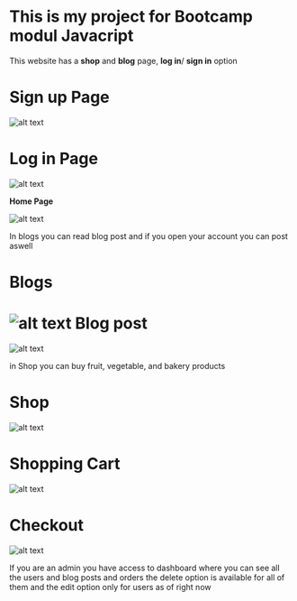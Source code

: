 This is my project for Bootcamp modul Javacript
===============================================
This website has a **shop** and **blog** page, **log in**/ **sign in** option

Sign up Page
==============
![alt text](https://github.com/FisnikH26/Farm---Organic-Store/blob/main/assets/img/ui/sign_up.PNG "Sign up")

Log in Page
==============
![alt text](https://github.com/FisnikH26/Farm---Organic-Store/blob/main/assets/img/ui/login.PNG "Log in")


**Home Page**


![alt text](https://github.com/FisnikH26/Farm---Organic-Store/blob/main/assets/img/ui/Home.PNG "Homepage")


In blogs you can read blog post and if you open your account you can post aswell

Blogs
==============
![alt text](https://github.com/FisnikH26/Farm---Organic-Store/blob/main/assets/img/ui/blog1.PNG "Blogs")
Blog post
==============
![alt text](https://github.com/FisnikH26/Farm---Organic-Store/blob/main/assets/img/ui/blogpost.PNG "Blog Post")


in Shop you can buy fruit, vegetable, and bakery products 

Shop
==============
![alt text](https://github.com/FisnikH26/Farm---Organic-Store/blob/main/assets/img/ui/shop1.PNG "Shop")

Shopping Cart
==============
![alt text](https://github.com/FisnikH26/Farm---Organic-Store/blob/main/assets/img/ui/shop2.PNG "Shopping Cart")


Checkout
==========
![alt text](https://github.com/FisnikH26/Farm---Organic-Store/blob/main/assets/img/ui/checkout.PNG "Checkout")

 

If you are an admin you have access to dashboard where you can see all the users and blog posts and orders 
 the delete option is available for all of them and the edit option only for users as of right now



